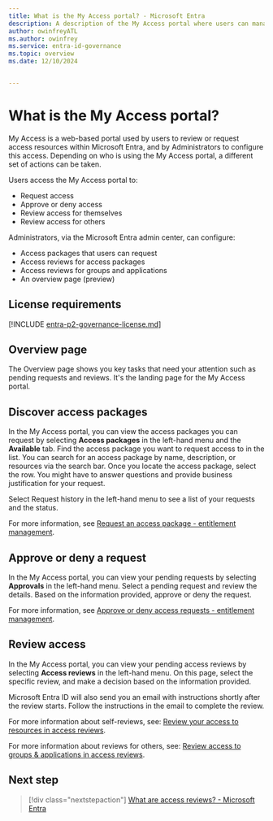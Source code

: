 ```yaml
---
title: What is the My Access portal? - Microsoft Entra
description: A description of the My Access portal where users can manage access within Microsoft Entra.
author: owinfreyATL
ms.author: owinfrey
ms.service: entra-id-governance
ms.topic: overview
ms.date: 12/10/2024


---
```



# What is the My Access portal?

My Access is a web-based portal used by users to review or request access resources within Microsoft Entra, and by Administrators to configure this access. Depending on who is using the My Access portal, a different set of actions can be taken.

Users access the My Access portal to:

- Request access
- Approve or deny access
- Review access for themselves
- Review access for others

Administrators, via the Microsoft Entra admin center, can configure:

- Access packages that users can request
- Access reviews for access packages
- Access reviews for groups and applications
- An overview page (preview)

## License requirements

[!INCLUDE [entra-p2-governance-license.md](../includes/entra-p2-governance-license.md)]

## Overview page

The Overview page shows you key tasks that need your attention such as pending requests and reviews. It's the landing page for the My Access portal.

## Discover access packages

In the My Access portal, you can view the access packages you can request by selecting **Access packages** in the left-hand menu and the **Available** tab. Find the access package you want to request access to in the list. You can search for an access package by name, description, or resources via the search bar. Once you locate the access package, select the row. You might have to answer questions and provide business justification for your request.

Select Request history in the left-hand menu to see a list of your requests and the status.

For more information, see [Request an access package - entitlement management](entitlement-management-request-access.md).


## Approve or deny a request

In the My Access portal, you can view your pending requests by selecting **Approvals** in the left-hand menu. Select a pending request and review the details. Based on the information provided, approve or deny the request.  

For more information, see [Approve or deny access requests - entitlement management](entitlement-management-request-approve.md).

## Review access

In the My Access portal, you can view your pending access reviews by selecting **Access reviews** in the left-hand menu. On this page, select the specific review, and make a decision based on the information provided.

Microsoft Entra ID will also send you an email with instructions shortly after the review starts. Follow the instructions in the email to complete the review.

For more information about self-reviews, see: [Review your access to resources in access reviews](self-access-review.md).

For more information about reviews for others, see: [Review access to groups & applications in access reviews](perform-access-review.md).

## Next step

> [!div class="nextstepaction"]
> [What are access reviews? - Microsoft Entra](access-reviews-overview.md)
